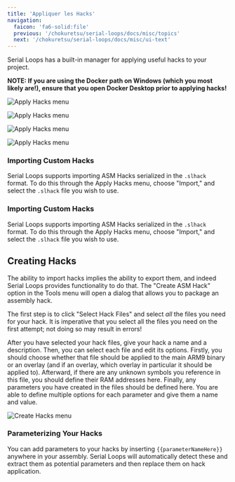 ```yaml
---
title: 'Appliquer les Hacks'
navigation:
  faicon: 'fa6-solid:file'
  previous: '/chokuretsu/serial-loops/docs/misc/topics'
  next: '/chokuretsu/serial-loops/docs/misc/ui-text'
---
```


Serial Loops has a built-in manager for applying useful hacks to your project.

**NOTE: If you are using the Docker path on Windows (which you most likely are!), ensure that you open Docker Desktop prior to applying hacks!**

![Apply Hacks menu](/images/chokuretsu/serial-loops/apply-hacks.png)

![Apply Hacks menu](/images/chokuretsu/serial-loops/apply-hacks.png)

![Apply Hacks menu](/images/chokuretsu/serial-loops/apply-hacks.png)

![Apply Hacks menu](/images/chokuretsu/serial-loops/apply-hacks.png)

### Importing Custom Hacks
Serial Loops supports importing ASM Hacks serialized in the `.slhack` format. To do this through the Apply Hacks menu, choose "Import," and select the `.slhack` file you wish to use.

### Importing Custom Hacks
Serial Loops supports importing ASM Hacks serialized in the `.slhack` format. To do this through the Apply Hacks menu, choose "Import," and select the `.slhack` file you wish to use.

## Creating Hacks
The ability to import hacks implies the ability to export them, and indeed Serial Loops provides functionality to do that. The "Create ASM Hack" option in the Tools menu will open a dialog
that allows you to package an assembly hack.

The first step is to click "Select Hack Files" and select *all* the files you need for your hack. It is imperative that you select all the files you need on the first attempt; not doing so
may result in errors!

After you have selected your hack files, give your hack a name and a description. Then, you can select each file and edit its options. Firstly, you should choose whether that file should be
applied to the main ARM9 binary or an overlay (and if an overlay, which overlay in particular it should be applied to). Afterward, if there are any unknown symbols you reference in this file,
you should define their RAM addresses here. Finally, any parameters you have created in the files should be defined here. You are able to define multiple options for each parameter and give
them a name and value.

![Create Hacks menu](/images/chokuretsu/serial-loops/create-hacks.png)

### Parameterizing Your Hacks
You can add parameters to your hacks by inserting `{{parameterNameHere}}` anywhere in your assembly. Serial Loops will automatically detect these and extract them as potential parameters
and then replace them on hack application.